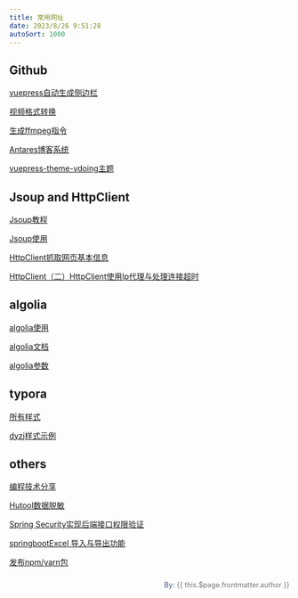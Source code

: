 ```yaml
---
title: 常用网址
date: 2023/8/26 9:51:28
autoSort: 1000
---
```


## Github

[vuepress自动生成侧边栏](https://github.com/shanyuhai123/vuepress-plugin-auto-sidebar)

[视频格式转换](https://github.com/autodotua/RemoteFFmpegGUI/releases)

[生成ffmpeg指令](https://alfg.dev/ffmpeg-commander/?format.container=mpg&video.pass=2&video.frame_rate=25&video.size=1280&video.format=fullscreen)

[Antares博客系统](https://github.com/qk-antares/antares-blog-backend)

[vuepress-theme-vdoing主题](https://github.com/xugaoyi/vuepress-theme-vdoing)



## Jsoup and HttpClient

[Jsoup教程](https://www.cnblogs.com/zhangyinhua/p/8037599.html)

[Jsoup使用](https://blog.csdn.net/Zhangrunhong/article/details/102522273?ops_request_misc=%257B%2522request%255Fid%2522%253A%2522169301352016800180646380%2522%252C%2522scm%2522%253A%252220140713.130102334..%2522%257D&request_id=169301352016800180646380&biz_id=0&utm_medium=distribute.pc_search_result.none-task-blog-2~all~sobaiduend~default-2-102522273-null-null.142^v93^insert_down28v1&utm_term=jsoup%E7%88%AC%E8%99%AB&spm=1018.2226.3001.4187)

[HttpClient抓取网页基本信息](https://www.cnblogs.com/zhangyinhua/p/8038377.html)

[HttpClient（二）HttpClient使用Ip代理与处理连接超时](https://www.cnblogs.com/zhangyinhua/p/8038867.html)



## algolia

[algolia使用](https://dashboard.algolia.com/apps/RIHEV9Q024/explorer/browse/liyao52033io?searchMode=search)

[algolia文档](https://docsearch.algolia.com/docs/legacy/behavior)

[algolia参数](https://www.algolia.com/doc/api-reference/api-parameters/)





## typora

[<span alt="modern"><span>所有样式</span></span>](https://theme.typora.io/)

[dyzj样式示例](https://typora-dyzj-theme.vercel.app/)



## others

[编程技术分享](https://hellogitlab.com/)

[Hutool数据脱敏](https://mp.weixin.qq.com/s/hobcdmDDm_O4TD9cncqeMg)

[Spring Security实现后端接口权限验证](https://mp.weixin.qq.com/s/NvQmM-NjvrGVTNOHrb_oKA)

[springbootExcel 导入与导出功能](https://mp.weixin.qq.com/s/LotCCAQ_LtbFVipO_snMtg)

[发布npm/yarn包](https://blog.51cto.com/u_15895329/5894178?u_atoken=9742dc97-ffcc-4eb0-b014-9b67ba4b3f0b&u_asession=01uDrKBgW9phQKBXnamBFBlQM5PjuiT05B47_P1QqwlxGs1Z_gUbfiMYoSc0EAKCeDX0KNBwm7Lovlpxjd_P_q4JsKWYrT3W_NKPr8w6oU7K-kOp_a5EAOEM_0UUnivFfNuT4_mMEKQlUPdsvGOBKcKWBkFo3NEHBv0PZUm6pbxQU&u_asig=05p2mTR4B0vOLS-FNTmkmvtHSOMKRcft5lWsPmUD7ruo8WnbTR3HMcA2rpsSZOLicUYC6Ei5R7xyg9Ilauu_-G2b8Syp3HlCl7BGOuP60YN8fY3HNsRdfPX5Y_ZgRQz49G-ApGyHmdWmkUOxdt2WtziY_mDFiYDRzd90ud06fQKHr9JS7q8ZD7Xtz2Ly-b0kmuyAKRFSVJkkdwVUnyHAIJzTc3btjBJyqycgapIM36FqESBCXSh0QsnuO10jivH1ZbIoF2Chm-8MbxklAdjgzJjO3h9VXwMyh6PgyDIVSG1W-MVdHksfFTqr2NwZBjiGjaLAt6feS4-ElwnT_7lzpsj36d8Zm-oIE7gjKGwMkEW6eMS2kCcearp5eWAJMf6VuUmWspDxyAEEo4kbsryBKb9Q&u_aref=WvmzjdfrN38ooHfl0eNUZ0zlAAQ%3D)









<div style="float: right;font-size: .9em;margin-top: 10px">
  <div>
     <span style="font-weight: 500;color: #4e6e8e;">By: </span> 
     <span style="font-weight: 400; color: #767676;">{{ this.$page.frontmatter.author }}   </span>
  </div>
</div>

